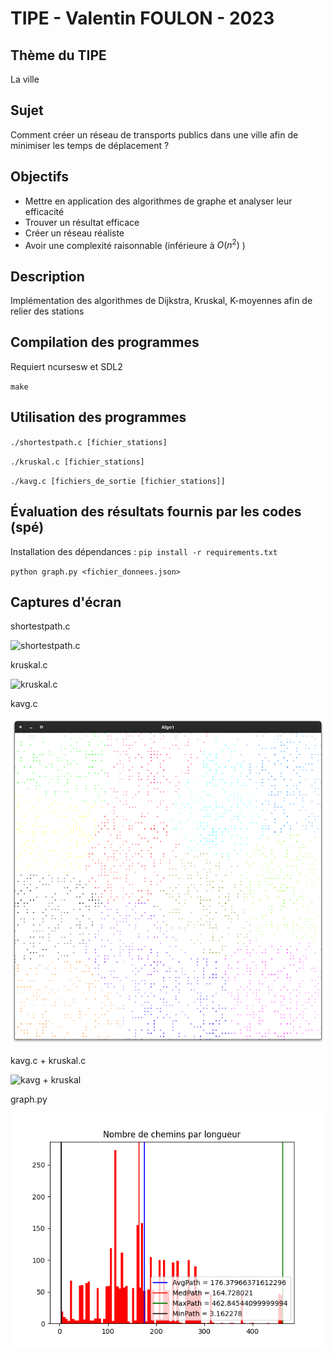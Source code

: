 # TIPE - Valentin FOULON - 2023

## Thème du TIPE
La ville

## Sujet
 Comment créer un réseau de transports publics dans une ville afin de minimiser les temps de déplacement ?

## Objectifs
- Mettre en application des algorithmes de graphe et analyser leur efficacité
- Trouver un résultat efficace
- Créer un réseau réaliste
- Avoir une complexité raisonnable (inférieure à $O(n^2)$ )

## Description
Implémentation des algorithmes de Dijkstra, Kruskal, K-moyennes afin de relier des stations

## Compilation des programmes
Requiert ncursesw et SDL2

`make`

## Utilisation des programmes
`./shortestpath.c [fichier_stations]`

`./kruskal.c [fichier_stations]`

`./kavg.c [fichiers_de_sortie [fichier_stations]]`

## Évaluation des résultats fournis par les codes (spé)
Installation des dépendances : `pip install -r requirements.txt`

`python graph.py <fichier_donnees.json>`

## Captures d'écran
shortestpath.c

![shortestpath.c](images/sp.png)

kruskal.c

![kruskal.c](images/k.png)

kavg.c

![kavg.c](images/m4.png)

kavg.c + kruskal.c

![kavg + kruskal](images/k_k.png)

graph.py

![graph.py](images/k_k_r.png)